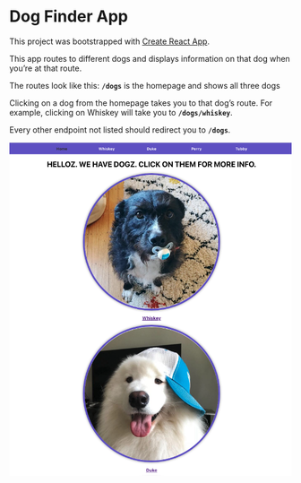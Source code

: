 # Dog Finder App

This project was bootstrapped with [Create React App](https://github.com/facebook/create-react-app).

This app routes to different dogs and displays information on that dog when you’re at that route.  

The routes look like this:  **`/dogs`** is the homepage and shows all three dogs 

Clicking on a dog from the homepage takes you to that dog’s route. For example, clicking on Whiskey will take you to **`/dogs/whiskey`**.  

Every other endpoint not listed should redirect you to **`/dogs`**.

![](./public/screen-shot.png)